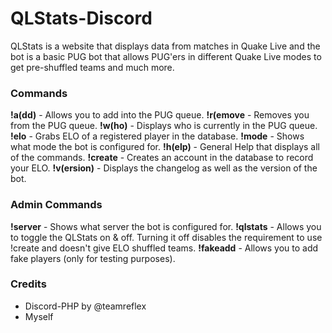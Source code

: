 # QLStats-Discord
QLStats is a website that displays data from matches in Quake Live and the bot is a basic PUG bot that allows PUG'ers in different Quake Live modes to get pre-shuffled teams and much more.

### Commands
**!a(dd)** - Allows you to add into the PUG queue.
**!r(emove** - Removes you from the PUG queue.
**!w(ho)** - Displays who is currently in the PUG queue.
**!elo** - Grabs ELO of a registered player in the database.
**!mode** - Shows what mode the bot is configured for.
**!h(elp)** - General Help that displays all of the commands.
**!create** - Creates an account in the database to record your ELO.
**!v(ersion)** - Displays the changelog as well as the version of the bot.

### Admin Commands
**!server** - Shows what server the bot is configured for.
**!qlstats** - Allows you to toggle the QLStats on & off. Turning it off disables the requirement to use !create and doesn't give ELO shuffled teams.
**!fakeadd** - Allows you to add fake players (only for testing purposes).

### Credits
 - Discord-PHP by @teamreflex
 - Myself
